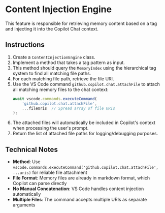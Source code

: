 # Content Injection Engine

This feature is responsible for retrieving memory content based on a tag and injecting it into the Copilot Chat context.

## Instructions

1.  Create a `ContentInjectionEngine` class.
2.  Implement a method that takes a tag pattern as input.
3.  This method should query the `MemoryIndex` using the hierarchical tag system to find all matching file paths.
4.  For each matching file path, retrieve the file URI.
5.  Use the VS Code command `github.copilot.chat.attachFile` to attach all matching memory files to the chat context:
    ```typescript
    await vscode.commands.executeCommand(
        'github.copilot.chat.attachFile',
        ...fileUris  // Spread array of file URIs
    );
    ```
6.  The attached files will automatically be included in Copilot's context when processing the user's prompt.
7.  Return the list of attached file paths for logging/debugging purposes.

## Technical Notes

- **Method**: Use `vscode.commands.executeCommand('github.copilot.chat.attachFile', ...uris)` for reliable file attachment
- **File Format**: Memory files are already in markdown format, which Copilot can parse directly
- **No Manual Concatenation**: VS Code handles content injection automatically
- **Multiple Files**: The command accepts multiple URIs as separate arguments
